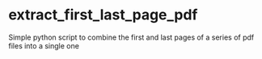 # extract_first_last_page_pdf
Simple python script to combine the first and last pages of a series of pdf files into a single one

